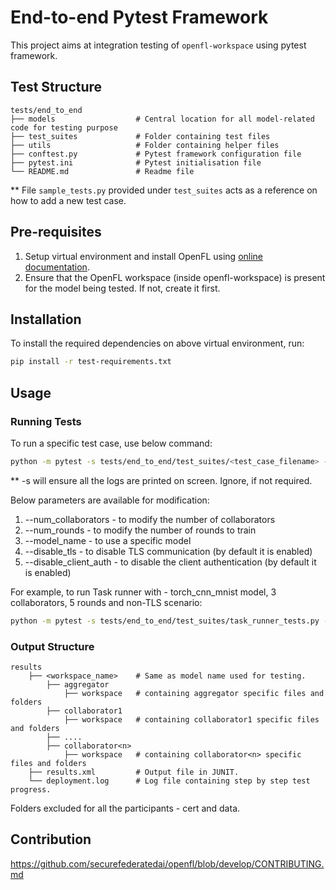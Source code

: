 # End-to-end Pytest Framework

This project aims at integration testing of ```openfl-workspace``` using pytest framework.

## Test Structure

```
tests/end_to_end
├── models                  # Central location for all model-related code for testing purpose
├── test_suites             # Folder containing test files
├── utils                   # Folder containing helper files
├── conftest.py             # Pytest framework configuration file
├── pytest.ini              # Pytest initialisation file
└── README.md               # Readme file
```

** File `sample_tests.py` provided under `test_suites` acts as a reference on how to add a new test case.

## Pre-requisites

1. Setup virtual environment and install OpenFL using [online documentation](https://openfl.readthedocs.io/en/latest/get_started/installation.html).
2. Ensure that the OpenFL workspace (inside openfl-workspace) is present for the model being tested. If not, create it first.

## Installation

To install the required dependencies on above virtual environment, run:

```sh
pip install -r test-requirements.txt
```

## Usage

### Running Tests

To run a specific test case, use below command:

```sh
python -m pytest -s tests/end_to_end/test_suites/<test_case_filename> -k <test_case_name>
```

** -s will ensure all the logs are printed on screen. Ignore, if not required.

Below parameters are available for modification:

1. --num_collaborators <int>   - to modify the number of collaborators
2. --num_rounds <int>          - to modify the number of rounds to train
3. --model_name <str>          - to use a specific model
4. --disable_tls               - to disable TLS communication (by default it is enabled)
5. --disable_client_auth       - to disable the client authentication (by default it is enabled)

For example, to run Task runner with - torch_cnn_mnist model, 3 collaborators, 5 rounds and non-TLS scenario:

```sh
python -m pytest -s tests/end_to_end/test_suites/task_runner_tests.py --num_rounds 5 --num_collaborators 3 --model_name torch_cnn_mnist --disable_tls
```

### Output Structure

```
results
    ├── <workspace_name>    # Same as model name used for testing.
        ├── aggregator
            ├── workspace   # containing aggregator specific files and folders
        ├── collaborator1
            ├── workspace   # containing collaborator1 specific files and folders
        ├── ....
        ├── collaborator<n>
            ├── workspace   # containing collaborator<n> specific files and folders
    ├── results.xml         # Output file in JUNIT.
    └── deployment.log      # Log file containing step by step test progress.
```
Folders excluded for all the participants - cert and data.

## Contribution

https://github.com/securefederatedai/openfl/blob/develop/CONTRIBUTING.md
